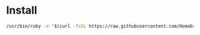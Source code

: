 # Install

```bash
/usr/bin/ruby -e "$(curl -fsSL https://raw.githubusercontent.com/Homebrew/install/master/install)"
```
